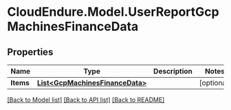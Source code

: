 # CloudEndure.Model.UserReportGcpMachinesFinanceData
## Properties

Name | Type | Description | Notes
------------ | ------------- | ------------- | -------------
**Items** | [**List&lt;GcpMachinesFinanceData&gt;**](GcpMachinesFinanceData.md) |  | [optional] 

[[Back to Model list]](../README.md#documentation-for-models) [[Back to API list]](../README.md#documentation-for-api-endpoints) [[Back to README]](../README.md)

